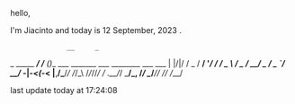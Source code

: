 hello, 

I'm Jiacinto and today is 12 September, 2023 .


                  __     _                                         
 _    _____  ____/ /__  (_)__    ___  _______  ___ ________ ___ ___
| |/|/ / _ \/ __/  '_/ / / _ \  / _ \/ __/ _ \/ _ `/ __/ -_|_-<(_-<
|__,__/\___/_/ /_/\_\ /_/_//_/ / .__/_/  \___/\_, /_/  \__/___/___/
                              /_/            /___/                 



last update today at 17:24:08